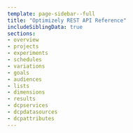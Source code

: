 ```yaml
---
template: page-sidebar--full
title: "Optimizely REST API Reference"
includeSiblingData: true
sections:
- overview
- projects
- experiments
- schedules
- variations
- goals
- audiences
- lists
- dimensions
- results
- dcpservices
- dcpdatasources
- dcpattributes
---
```

